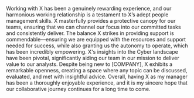Working with X has been a genuinely rewarding experience, and our harmonious working relationship is a testament to X’s adept people management skills. X masterfully provides a protective canopy for our teams, ensuring that we can channel our focus into our committed tasks and consistently deliver. The balance X strikes in providing support is commendable—ensuring we are equipped with the resources and support needed for success, while also granting us the autonomy to operate, which has been incredibly empowering. X's insights into the Cyber landscape have been pivotal, significantly aiding our team in our mission to deliver value to our analysts. Despite being new to [COMPANY], X exhibits a remarkable openness, creating a space where any topic can be discussed, evaluated, and met with insightful advice. Overall, having X as my manager has been a thoroughly enjoyable experience, and it is my sincere hope that our collaborative journey continues for a long time to come.
